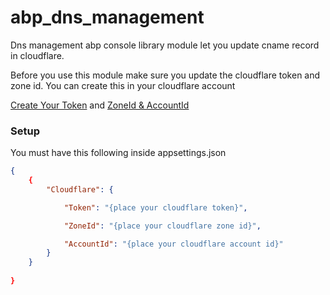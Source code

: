 # abp_dns_management

Dns management abp console library module let you update cname record in cloudflare.

Before you use this module make sure you update the cloudflare token and zone id. You can create this in your cloudflare account

[Create Your Token](https://dash.cloudflare.com/profile/api-tokens) and [ZoneId & AccountId](https://developers.cloudflare.com/fundamentals/get-started/basic-tasks/find-account-and-zone-ids/)

### Setup

You must have this following inside appsettings.json

```json
{
	{
		"Cloudflare": {

			"Token": "{place your cloudflare token}",

			"ZoneId": "{place your cloudflare zone id}",

			"AccountId": "{place your cloudflare account id}"
		}
	}
	
}
```
